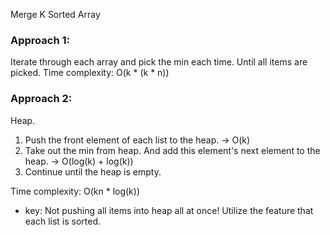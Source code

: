 Merge K Sorted Array

### Approach 1:
Iterate through each array and pick the min each time. Until all items are picked.
Time complexity: O(k * (k * n))

### Approach 2:
Heap.
1. Push the front element of each list to the heap. -> O(k)
2. Take out the min from heap. And add this element's next element to the heap. -> O(log(k) + log(k))
3. Continue until the heap is empty.

Time complexity: O(kn * log(k))

* key: Not pushing all items into heap all at once! Utilize the feature that each list is sorted.